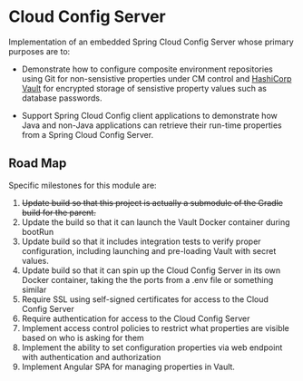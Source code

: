 # Cloud Config Server

Implementation of an embedded Spring Cloud Config Server whose primary purposes
are to:

* Demonstrate how to configure composite environment repositories using Git for
non-sensistive properties under CM control and
[HashiCorp Vault](https://www.vaultproject.io/) for encrypted storage of sensistive
property values such as database passwords.

* Support Spring Cloud Config client applications to demonstrate how Java and
non-Java applications can retrieve their run-time properties from a Spring
Cloud Config Server.

## Road Map

Specific milestones for this module are:

1. ~~Update build so that this project is actually a submodule of the Gradle build
for the parent.~~
1. Update the build so that it can launch the Vault Docker container during bootRun
1. Update build so that it includes integration tests to verify proper configuration,
including launching and pre-loading Vault with secret values.
1. Update build so that it can spin up the Cloud Config Server in its own Docker
container, taking the the ports from a .env file or something similar
1. Require SSL using self-signed certificates for access to the Cloud Config Server
1. Require authentication for access to the Cloud Config Server
1. Implement access control policies to restrict what properties are visible based
on who is asking for them
1. Implement the ability to set configuration properties via web endpoint with
authentication and authorization
1. Implement Angular SPA for managing properties in Vault.

